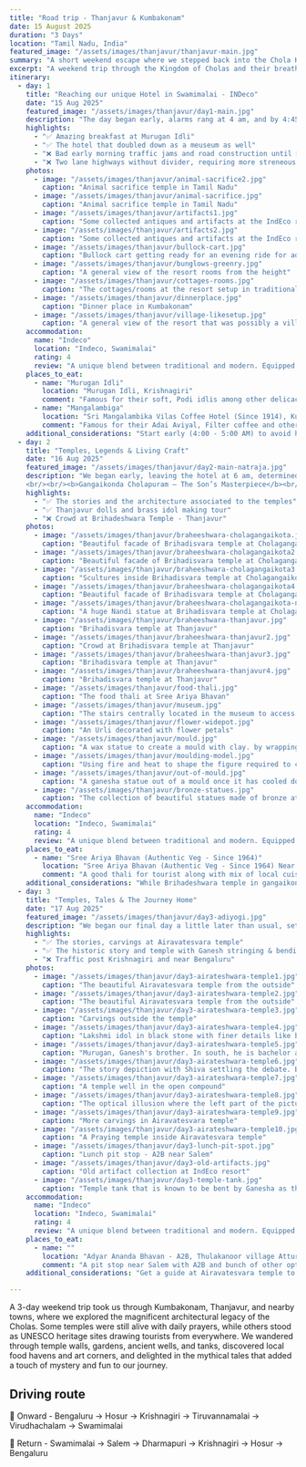 ```yaml
---
title: "Road trip - Thanjavur & Kumbakonam"
date: 15 August 2025
duration: "3 Days"
location: "Tamil Nadu, India"
featured_image: "/assets/images/thanjavur/thanjavur-main.jpg"
summary: "A short weekend escape where we stepped back into the Chola Kingdom’s past — walking through their magnificent temples, marveling at the architecture, and soaking in stories, both mythical and real, that brought history alive"
excerpt: "A weekend trip through the Kingdom of Cholas and their breathtaking temple architectures and stories that helped us imagine the past more vividly"
itinerary:
  - day: 1
    title: "Reaching our unique Hotel in Swamimalai - INDeco"
    date: "15 Aug 2025"
    featured_image: "/assets/images/thanjavur/day1-main.jpg"
    description: "The day began early, alarms rang at 4 am, and by 4:45 we were on the road. The excitement of the trip was quickly tested by the heavy traffic around Hosur and Krishnagiri, which slowed us down. To make up for it, we stopped at Murugan Idli, where fluffy podi idlis and a sweet bowl of pongal set the perfect tone for the journey. After Krishnagiri, we took a two-lane highway. The road was manageable but required constant focus since there were no dividers. A tender coconut break and a quick fuel stop later, we drove straight to our stay for the weekend. Along the way we found temples that looked vibrant in colors with unusual idols like that of animals and policeman etc. We took a stop at one such temple and found that these are temples dedicated to Ayannar diety. He is known to patrol and protect villages on white horse in the night. These temples are often open air temples on the periphery of the villages away from other temples. During festivities animal sacrifice is done at these temples (chicken more commonly now) or terracotta horses are made as offerings. Historically it is said that these were local pre-vedic dieties that overtime got merged with Hindu gods and godesses. After a brief inspection and curiosity we continued to Indeco Resort, Swamimalai. The resort itself was a destination. Built by Steve Borgia and his family, it blends a recreated village, a museum, and a resort into one experience, while generating employment for the local community. The lunch spread was a hearty mix of local dishes and a few North Indian flavors, after which we gave ourselves a short rest. The evening was all about exploration and fun. The kids first ran under a strong gush of water from the irrigation pump meant for the fields, and later cooled off in the pool. A savory local drink, somewhere between buttermilk and soup, refreshed us before we set out for more activities. A bullock cart ride through the property was followed by a guided tour, where stories of the resort’s unique origin came alive. We learned how the central reception hall had been relocated from Chennai after losing a case to real-estate developers, and how an underground tunnel was discovered during construction — one that once connected to an old weapons factory, possibly dating back to the Cholas. Though now flooded with Cauvery water, peeking into it was like looking into a slice of buried history. As night fell, we drove into Kumbakonam for dinner at Mangalambiga, a simple eatery that surprised us with its flavors. From rava onion dosa and Adai Aviyal to poori with aloo masala, topped off with an unforgettable filter coffee — it was the perfect end to a long first day. The drive from Bangalore to Kumbakonam took about 7.5 to 8 hours in all, and though tiring, it felt rewarding. We returned to the resort full, happy, and ready for the adventures of Day Two."
    highlights:
      - "✅ Amazing breakfast at Murugan Idli"
      - "✅ The hotel that doubled down as a meuseum as well"
      - "❌ Bad early morning traffic jams and road construction until Krishnagiri"
      - "❌ Two lane highways without divider, requiring more streneous driving"
    photos:
      - image: "/assets/images/thanjavur/animal-sacrifice2.jpg"
        caption: "Animal sacrifice temple in Tamil Nadu"
      - image: "/assets/images/thanjavur/animal-sacrifice.jpg"
        caption: "Animal sacrifice temple in Tamil Nadu"
      - image: "/assets/images/thanjavur/artifacts1.jpg"
        caption: "Some collected antiques and artifacts at the IndEco resort"
      - image: "/assets/images/thanjavur/artifacts2.jpg"
        caption: "Some collected antiques and artifacts at the IndEco resort"
      - image: "/assets/images/thanjavur/bullock-cart.jpg"
        caption: "Bullock cart getting ready for an evening ride for adults and kids"
      - image: "/assets/images/thanjavur/bunglows-greenry.jpg"
        caption: "A general view of the resort rooms from the height"
      - image: "/assets/images/thanjavur/cottages-rooms.jpg"
        caption: "The cottages/rooms at the resort setup in traditional style"
      - image: "/assets/images/thanjavur/dinnerplace.jpg"
        caption: "Dinner place in Kumbakonam"
      - image: "/assets/images/thanjavur/village-likesetup.jpg"
        caption: "A general view of the resort that was possibly a village street before it was rennovated"
    accommodation:
      name: "Indeco"
      location: "Indeco, Swamimalai"
      rating: 4
      review: "A unique blend between traditional and modern. Equipped with history, essential comforts and yet taking an approach of more traditional setting by evolving villages into a modern day resort generating local employment and livlihood on multiple fronts"
    places_to_eat:
      - name: "Murugan Idli"
        location: "Murugan Idli, Krishnagiri"
        comment: "Famous for their soft, Podi idlis among other delicacies like Sweet Pongal. Both are a must try"
      - name: "Mangalambiga"
        location: "Sri Mangalambika Vilas Coffee Hotel (Since 1914), Kumbakonam"
        comment: "Famous for their Adai Aviyal, Filter coffee and other local delicacies"
    additional_considerations: "Start early (4:00 - 5:00 AM) to avoid heavy traffic while exiting bangalore especially since road construction is going on (Was under construction at the time of this writing in August 2025)"
  - day: 2
    title: "Temples, Legends & Living Craft"
    date: "16 Aug 2025"
    featured_image: "/assets/images/thanjavur/day2-main-natraja.jpg"
    description: "We began early, leaving the hotel at 6 am, determined to cover two of the Chola dynasty’s greatest gifts to architecture. 
    <br/><br/><b>Gangaikonda Cholapuram – The Son’s Masterpiece</b><br/>Our first stop was Brihadisvara Temple at Gangaikonda Cholapuram, built by Rajendra I. History says he wanted to outdo his father, the mighty Rajaraja Chola, who had created the grand temple at Thanjavur. Rajendra’s version, though slightly shorter, is celebrated for its elegance and intricate detailing. The sculpted walls tell stories of gods, warriors, and cosmic legends — each stone almost whispering the ambition of a son to match and surpass his father’s legacy. It is also believed that Rajendra brought water from the sacred Ganga after his northern conquests and poured it into the temple’s tank, earning the place its name, “Gangaikonda Cholapuram” — the city of the Chola who brought the Ganga. <br/><br/><b>Brihadisvara Temple, Thanjavur – The Father’s Icon</b><br/> From there, we rushed to Brihadisvara Temple in Thanjavur, just in time before the gates closed at 12:30 pm. This temple, commissioned by Rajaraja Chola I, is the grander of the two in scale and design. Locals believe the towering vimana (gopuram) is so ingeniously built that its shadow never falls on the ground — a feat that continues to puzzle visitors. Inside, one of the most endearing rituals is the simple act of whispering into the ears of the giant stone Nandi that faces the sanctum. Devotees believe that if Nandi hears your wish, he carries it straight to Lord Shiva. Watching people lean close, murmuring their hopes into stone, was as captivating as the temple’s architecture itself. There are also whispers of secret passages and hidden chambers beneath the temple, some said to store royal treasures or military stockpiles. Though sealed long ago, these legends add a layer of mystery, reminding you that what you see may only be a part of what these temples hold. <br/><br/><b>Lunch & Local Crafts</b><br/> By afternoon, hunger pulled us to Sree Ariya Bhavan in Thanjavur. The thali, though leaning touristy, was still satisfying, a wholesome spread of curries, rice, and sweets. Afterward, we browsed Thanjavur’s famed dancing dolls and brassware, before heading to a small brass factory. Here, artisans demonstrated the centuries-old process of casting idols; making molds, pouring molten metal, cooling, and chiseling the final form. Watching fire, earth, and human skill combine to create sacred icons was humbling. A living craft that still thrives in these temple towns. Evening in Kumbakonam We returned to the resort for a short rest, before heading into Kumbakonam for dinner at Anand Bhavan. The food was simple, not memorable, but after a day spent tracing history, myth, and craft, it hardly mattered."
    highlights:
      - "✅ The stories and the architecture associated to the temples"
      - "✅ Thanjavur dolls and brass idol making tour"
      - "❌ Crowd at Brihadeshwara Temple - Thanjavur"
    photos:
      - image: "/assets/images/thanjavur/braheeshwara-cholagangaikota.jpg"
        caption: "Beautiful facade of Brihadisvara temple at Cholagangaikota"
      - image: "/assets/images/thanjavur/braheeshwara-cholagangaikota2.jpg"
        caption: "Beautiful facade of Brihadisvara temple at Cholagangaikota"
      - image: "/assets/images/thanjavur/braheeshwara-cholagangaikota3.jpg"
        caption: "Scultures inside Brihadisvara temple at Cholagangaikota"
      - image: "/assets/images/thanjavur/braheeshwara-cholagangaikota4.jpg"
        caption: "Beautiful facade of Brihadisvara temple at Cholagangaikota"
      - image: "/assets/images/thanjavur/braheeshwara-cholagangaikota-nandi.jpg"
        caption: "A huge Nandi statue at Brihadisvara temple at Cholagangaikota"
      - image: "/assets/images/thanjavur/braheeshwara-thanjavur.jpg"
        caption: "Brihadisvara temple at Thanjavur"
      - image: "/assets/images/thanjavur/braheeshwara-thanjavur2.jpg"
        caption: "Crowd at Brihadisvara temple at Thanjavur"
      - image: "/assets/images/thanjavur/braheeshwara-thanjavur3.jpg"
        caption: "Brihadisvara temple at Thanjavur"
      - image: "/assets/images/thanjavur/braheeshwara-thanjavur4.jpg"
        caption: "Brihadisvara temple at Thanjavur"
      - image: "/assets/images/thanjavur/food-thali.jpg"
        caption: "The food thali at Sree Ariya Bhavan"
      - image: "/assets/images/thanjavur/museum.jpg"
        caption: "The stairs centrally located in the museum to access the upper floors"
      - image: "/assets/images/thanjavur/flower-widepot.jpg"
        caption: "An Urli decorated with flower petals"
      - image: "/assets/images/thanjavur/mould.jpg"
        caption: "A wax statue to create a mould with clay. by wrapping clay around it"
      - image: "/assets/images/thanjavur/moulding-model.jpg"
        caption: "Using fire and heat to shape the figure required to create the mould"
      - image: "/assets/images/thanjavur/out-of-mould.jpg"
        caption: "A ganesha statue out of a mould once it has cooled down. Next it would be chisled, shaped and polished"
      - image: "/assets/images/thanjavur/bronze-statues.jpg"
        caption: "The collection of beautiful statues made of bronze at the factory"
    accommodation:
      name: "Indeco"
      location: "Indeco, Swamimalai"
      rating: 4
      review: "A unique blend between traditional and modern. Equipped with history, essential comforts and yet taking an approach of more traditional setting by evolving villages into a modern day resort generating local employment and livlihood on multiple fronts"
    places_to_eat:
      - name: "Sree Ariya Bhavan (Authentic Veg - Since 1964)"
        location: "Sree Ariya Bhavan (Authentic Veg - Since 1964) Near Junction, Plot 2981 Gandhiji road, Thanjavur"
        comment: "A good thali for tourist along with mix of local cuisines. The coconut based sweet dish and the corriander soup were fantastic among other delicacies. It can be tried, and it is not too far away from the Thanjavur temple. A quick 10 minutes auto ride should get you there. We recommend this as the pit stop for lunch before you continue exploring"
    additional_considerations: "While Brihadeshwara temple in gangaikonda cholapuram remains open through the day, the Brihadeshwara temple in Thanjavur closes at 12:30 pm and reopens in evening. Plan your temple visit accordingly. The Thanjavur temple is also lot more crowded and it is suggested you do it earlier to beat the crowd"
  - day: 3
    title: "Temples, Tales & The Journey Home"
    date: "17 Aug 2025"
    featured_image: "/assets/images/thanjavur/day3-adiyogi.jpg"
    description: "We began our final day a little later than usual, setting out around 9:30 am. Our first stop was the stunning <b>Airavatesvara Temple</b> at Darasuram, a true gem of Chola architecture. Built over nearly three decades — first the main structure, then years of intricate carvings — the temple feels like a storybook in stone.<br/><br/>The complex has <b>108 exquisitely carved pillars</b>, each telling a tale. Some depict the wedding of Shiva and Parvati, while eight unique ones feature mystical male and female beasts. Curiously, only one beast has an unlooped tail, found near the exit — a subtle detail that perhaps signified the path out of the temple.<br/><br/> The craftsmanship here is extraordinary. Many statues are carved in black stone, allowing for incredible detailing, right down to the fingernails. The guides say that if you close your eyes and run your fingers over them, the nails feel astonishingly real. The temple also carries traces of the everyday life of its builders — like small circles etched into the floor where oil lamps were once placed, their reflection in water puddles used to create light without overheating the lamps.<br/><br/> Behind the temple is one of its most striking sculptures — a panel showing <b>Shiva settling the famous debate between Brahma and Vishnu</b>. As legend goes, Brahma and Vishnu once argued over who was supreme. To test them, Shiva transformed into a boundless pillar of light and asked each to find its beginning or end. Vishnu, as a boar, burrowed deep into the earth but found no end; he returned humbled, admitting defeat. Brahma, as a swan, claimed he had reached the top, offering a flower as false proof. Shiva, angered by the lie, cursed Brahma so he would have few temples in his name — indeed, the only major one today is at Pushkar. Vishnu, rewarded for his honesty, continues to be worshipped far and wide. Standing before this carving, the story felt alive, etched not just in stone but in time.<br/><br/>The temple also hides one of the earliest examples of an <b>optical illusion</b> in art: a carving that appears to be both a bull and an elephant, depending on how you look at it. A small reminder of how Chola artisans blended devotion with playful genius.<br/><br/>From there, we moved on to a lesser-known temple, modest in appearance but with a tale that reaches back to the <b>Mahabharata</b>. It is said that here, on Krishna’s request, Ganesha tied the bowstring of Arjuna’s bow before the great war. The temple tank is shaped like a bow, and outside the main shrine stands a smaller stone carving of Ganesha tying the string. Though the temple is poorly maintained and under shabby renovation, the mythology wrapped around it gave the place an unpolished but memorable charm.<br/><br/>By early afternoon, it was time to turn back. We chose the Salem route for a smoother drive, though the stretch from Krishnagiri onward tested our patience with traffic jams. After nearly 8–9 hours on the road, we finally reached Bangalore around 8 pm, tired but carrying with us three days’ worth of temples, stories, and memories that stitched the Chola dynasty’s grandeur into our own little journey."
    highlights:
      - "✅ The stories, carvings at Airavatesvara temple"
      - "✅ The historic story and temple with Ganesh stringing & bending a bow"
      - "❌ Traffic post Krishnagiri and near Bengaluru"
    photos:
      - image: "/assets/images/thanjavur/day3-airateshwara-temple1.jpg"
        caption: "The beautiful Airavatesvara temple from the outside"
      - image: "/assets/images/thanjavur/day3-airateshwara-temple2.jpg"
        caption: "The beautiful Airavatesvara temple from the outside"
      - image: "/assets/images/thanjavur/day3-airateshwara-temple3.jpg"
        caption: "Carvings outside the temple"
      - image: "/assets/images/thanjavur/day3-airateshwara-temple4.jpg"
        caption: "Lakshmi idol in black stone with finer details like bichia (toe rings). nails and a clearly visible neck thread that was worn by married women"
      - image: "/assets/images/thanjavur/day3-airateshwara-temple5.jpg"
        caption: "Murugan, Ganesh's brother. In south, he is bachelor and Ganesh is married while in North India it is assumed to be opposite"
      - image: "/assets/images/thanjavur/day3-airateshwara-temple6.jpg"
        caption: "The story depiction with Shiva settling the debate. Bhrama as a Boar at the bttom and Vishnu as a swan at the top left"
      - image: "/assets/images/thanjavur/day3-airateshwara-temple7.jpg"
        caption: "A temple well in the open compound"
      - image: "/assets/images/thanjavur/day3-airateshwara-temple8.jpg"
        caption: "The optical illusion where the left part of the picture with head is bull and the right is elephant"
      - image: "/assets/images/thanjavur/day3-airateshwara-temple9.jpg"
        caption: "More carvings in Airavatesvara temple"
      - image: "/assets/images/thanjavur/day3-airateshwara-temple10.jpg"
        caption: "A Praying temple inside Airavatesvara temple"
      - image: "/assets/images/thanjavur/day3-lunch-pit-spot.jpg"
        caption: "Lunch pit stop - A2B near Salem"
      - image: "/assets/images/thanjavur/day3-old-artifacts.jpg"
        caption: "Old artifact collection at IndEco resort"
      - image: "/assets/images/thanjavur/day3-temple-tank.jpg"
        caption: "Temple tank that is known to be bent by Ganesha as the tale goes"
    accommodation:
      name: "Indeco"
      location: "Indeco, Swamimalai"
      rating: 4
      review: "A unique blend between traditional and modern. Equipped with history, essential comforts and yet taking an approach of more traditional setting by evolving villages into a modern day resort generating local employment and livlihood on multiple fronts"
    places_to_eat:
      - name: ""
        location: "Adyar Ananda Bhavan - A2B, Thulakanoor village Attur, Salem Tamil Nadu"
        comment: "A pit stop near Salem with A2B and bunch of other options for food. Food all around was just average. But if you are looking for choices this might be an option"
    additional_considerations: "Get a guide at Airavatesvara temple to hear interesting stories. It costed us INR 400 for an hour or so. It was totally worth it"

---
```


A 3-day weekend trip took us through Kumbakonam, Thanjavur, and nearby towns, where we explored the magnificent architectural legacy of the Cholas. Some temples were still alive with daily prayers, while others stood as UNESCO heritage sites drawing tourists from everywhere. We wandered through temple walls, gardens, ancient wells, and tanks, discovered local food havens and art corners, and delighted in the mythical tales that added a touch of mystery and fun to our journey.

## Driving route 

🚗 Onward - Bengaluru -> Hosur -> Krishnagiri -> Tiruvannamalai -> Virudhachalam -> Swamimalai

🚗 Return - Swamimalai -> Salem -> Dharmapuri -> Krishnagiri -> Hosur -> Bengaluru